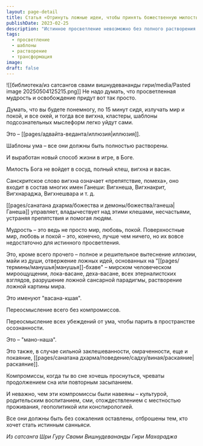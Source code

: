 ```yaml
---
layout: page-detail
title: Статья «Отринуть ложные идеи, чтобы принять божественную милость»
publishDate: 2023-02-25
description: "Истинное просветление невозможно без полного растворения шаблонов ума, клеш, вигхна и васан - поверхностный покой и любовь недостаточны. Необходима радикальная трансформация: вытеснение иллюзий, разрушение ложных убеждений и полное переосмысление картины мира. Только очищенный ум становится сосудом для Божественной милости и подлинной мудрости."
tags:
  - просветление
  - шаблоны
  - растворение
  - трансформация
image: 
draft: false
---
```

![[библиотека/из сатсангов свами вишнудевананды гири/media/Pasted image 20250504125215.png]]
 Не надо думать, что просветленная мудрость и освобождение придут вот так просто. 

 Думать, что вы будете понемногу, по 15 минут сидя, излучать мир и покой, и все окей, и тогда все вигхна, кластеры, шаблоны подсознательных мыслеформ легко уйдут сами.

 Это – [[pages/адвайта-веданта/иллюзия|иллюзия]]. 

 Шаблоны ума – все они должны быть полностью растворены.

 И выработан новый способ жизни в игре, в Боге.

 Милость Бога не войдет в сосуд, полный клеш, вигхна и васан.

 Санскритское слово вигхна означает «препятствие, помеха», оно входит в состав многих имен Ганеши: Вигхнеша, Вигхнакрит, Вигхнараджа, Вигхнешвара и т. д. 

 [[pages/санатана дхарма/божества и демоны/божества/ганеша|Ганеша]] управляет, владычествует над этими клешами, несчастьями, устраняя препятствия и помогая людям. 

 Мудрость – это ведь не просто мир, любовь, покой. Поверхностные мир, любовь и покой – это, конечно, лучше чем ничего, но их вовсе недостаточно для истинного просветления.

 Это, кроме всего прочего – полное и решительное вытеснение иллюзии, майи из души, отвержение ложных идей, основанных на "[[pages/термины/манушья|манушья]]-бхаве" – мирском человеческом мироощущении, лока-васане, деха-васане, всех этерналистских взглядов, разрушение ложной сансарной парадигмы, растворение ложной картины мира.

 Это именуют "васана-кшая".

 Переосмысление всего без компромиссов.

 Переосмысление всех убеждений от ума, чтобы парить в пространстве осознанности.

 Это – "мано-наша".

 Это также, в случае сильной заклешеванности, омраченности, еще и покаяние, [[pages/санатана дхарма/поведение/садху/виная/раскаяние|раскаяние]]. 

 Компромиссы, когда ты во сне хочешь проснуться, чреваты продолжением сна или повторным засыпанием.

 И неважно, чем эти компромиссы были навеяны – культурой, родительским воспитанием, сми, отождествлением с местностью проживания, геополитикой или конспирологией.

 Все они должны быть без сожаления оставлены, отброшены тем, кто хочет стать истинным санньяси.

*Из сатсанга Шри Гуру Свами Вишнудевананды Гири Махараджа*